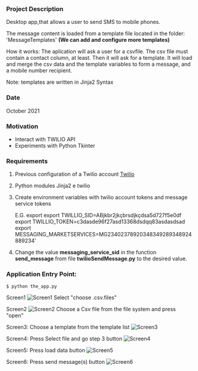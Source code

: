 

### Project Description
Desktop app,that allows a user to send SMS to mobile phones.
 
The message content is loaded from a template file located in the folder: 'MessageTemplates'
__(We can add and configure more templates)__

How it works:
The aplication will ask a user for a csvfile.
The csv file must contain a contact column, at least.
Then it will ask for a template.
It will load and merge the csv data and the  template variables to form a message, 
and a mobile number recipient.

Note: templates are written in Jinja2 Syntax

### Date
October 2021

### Motivation
 - Interact with TWILIO API
 - Experiments with Python Tkinter 

### Requirements
 1. Previous configuration of a Twilio account [Twilio](https://twilio.com)
 2. Python modules Jinja2 e twilio
 3. Create environment variables with twilio account tokens and message service tokens
    

    E.G.
    export export TWILLIO_SID=ABjkbr2jkçbrsdjkçdsa5d727f5e0df
    export TWILLIO_TOKEN=c3dasde96f27asd13368dsdqq83asdasdsad
    export MESSAGING_MARKETSERVICES=MG23402378920348349289348924889234'

4. Change the value __messaging_service_sid__ in the function __send_message__ from file __twilioSendMessage.py__ to 
   the desired value.

### Application Entry Point:
```$ python the_app.py ```

Screen1
![Screen1](Images/1.png)
Select "choose .csv.files"

Screen2
![Screen2](Images/2.png)
Choose a Csv file from the file  system and press "open"

Screen3: Choose a template from the template list
![Screen3](Images/3.png)


Screen4: Press Select file and go step 3 button
![Screen4](Images/4.png)

Screen5: Press load data button
![Screen5](Images/5.png)

Screen6: Press send message(s) button
![Screen6](Images/6.png)



